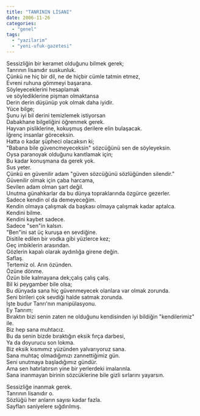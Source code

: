 ```yaml
---
title: "TANRININ LİSANI"
date: 2006-11-26
categories: 
  - "genel"
tags: 
  - "yazilarim"
  - "yeni-ufuk-gazetesi"
---
```


Sessizliğin bir keramet olduğunu bilmek gerek;  
Tanrının lisanıdır suskunluk.  
Çünkü ne hiç bir dil, ne de hiçbir cümle tatmin etmez,  
Evreni ruhuna gömmeyi başarana.  
Söyleyeceklerini hesaplamak  
ve söylediklerine pişman olmaktansa  
Derin derin düşünüp yok olmak daha iyidir.  
Yüce bilge;  
Şunu iyi bil derini temizlemek istiyorsan  
Dabakhane bilgeliğini öğrenmek gerek.  
Hayvan pisliklerine, kokuşmuş derilere elin bulaşacak.  
İğrenç insanlar göreceksin.  
Hatta o kadar şüpheci olacaksın ki;  
"Babana bile güvencmeyeceksin" sözcüğünü sen de söyleyeksin.  
Oysa paranoyak olduğunu kanıtlamak için;  
Bu kadar konuşmana da gerek yok.  
Sus yeter.  
Çünkü en güvenilir adam "güven sözcüğünü sözlüğünden silendir."  
Güvenilir olmak için çaba harcama,  
Sevilen adam olman şart değil.  
Unutma günahkarlar da bu dünya topraklarında özgürce gezerler.  
Sadece kendin ol da demeyeceğim.  
Kendin olmaya çalışmak da başkası olmaya çalışmak kadar aptalca.  
Kendini bilme.  
Kendini kaybet sadece.  
Sadece "sen"in kalsın.  
"Ben"ini sat üç kuruşa en sevdiğine.  
Disitile edilen bir vodka gibi yüzlerce kez;  
Geç imbiklerin arasından.  
Gözlerin kapalı olarak aydınlığa girene değin.  
Saflaş.  
Tertemiz ol. Arın özünden.  
Özüne dönme.  
Özün bile kalmayana dek;çalış çalış çalış.  
Bil ki peygamber bile olsa;  
Bu dünyada sana hiç güvenmeyecek olanlara var olmak zorunda.  
Seni birileri çok sevdiği halde satmak zorunda.  
İşte budur Tanrı'nın manipülasyonu.  
Ey Tanrım;  
Bıraktın bizi senin zaten ne olduğunu kendisinden iyi bildiğin "kendilerimiz" ile.  
Biz hep sana muhtacız.  
Bu da senin bizde bıraktığın eksik fırça darbesi,  
Ya da doyurucu son lokma.  
Biz eksik kısmımız yüzünden yalvarıyoruz sana.  
Sana muhtaç olmadığımızı zannettiğimiz gün.  
Seni unutmaya başladığımız gündür.  
Ama sen hatırlatırsın yine bir yerlerdeki imalarınla.  
Sana inanmayan birinin sözcüklerine bile gizli sırlarını yayarsın.  
  
Sessizliğe inanmak gerek.  
Tanrının lisanıdır o.  
Sözlüğü her anların sayısı kadar fazla.  
Sayfları saniyelere sığdırılmış.
